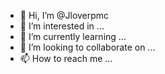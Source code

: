 - 👋 Hi, I’m @Jloverpmc
- 👀 I’m interested in ...
- 🌱 I’m currently learning ...
- 💞️ I’m looking to collaborate on ...
- 📫 How to reach me ...

<!---
Jloverpmc/Jloverpmc is a ✨ special ✨ repository because its `README.md` (this file) appears on your GitHub profile.
You can click the Preview link to take a look at your changes.
--->
